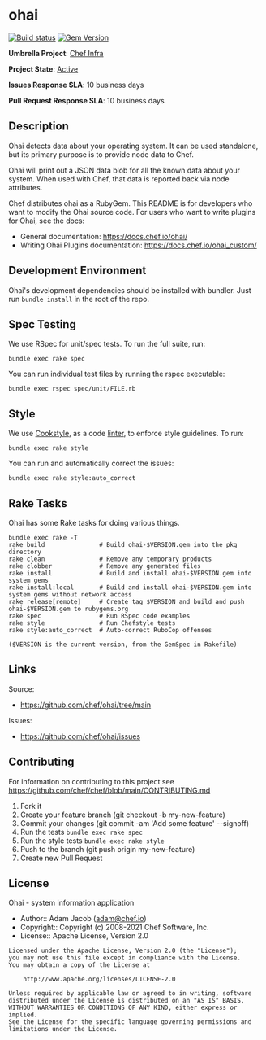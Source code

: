 # ohai

[![Build status](https://badge.buildkite.com/aa0b961fc3e5bed315c7035c6d60a4aaee57af9610cbde9a15.svg?branch=main)](https://buildkite.com/chef-oss/chef-ohai-main-verify) [![Gem Version](https://badge.fury.io/rb/ohai.svg)](https://badge.fury.io/rb/ohai)

**Umbrella Project**: [Chef Infra](https://github.com/chef/chef-oss-practices/blob/main/projects/chef-infra.md)

**Project State**: [Active](https://github.com/chef/chef-oss-practices/blob/main/repo-management/repo-states.md#active)

**Issues Response SLA**: 10 business days

**Pull Request Response SLA**: 10 business days

## Description


Ohai detects data about your operating system. It can be used standalone, but its primary purpose is to provide node data to Chef.

Ohai will print out a JSON data blob for all the known data about your system. When used with Chef, that data is reported back via node attributes.

Chef distributes ohai as a RubyGem. This README is for developers who want to modify the Ohai source code. For users who want to write plugins for Ohai, see the docs:

- General documentation: <https://docs.chef.io/ohai/>
- Writing Ohai Plugins documentation: <https://docs.chef.io/ohai_custom/>

## Development Environment

Ohai's development dependencies should be installed with bundler. Just run `bundle install` in the root of the repo.

## Spec Testing

We use RSpec for unit/spec tests. To run the full suite, run:

```
bundle exec rake spec
```

You can run individual test files by running the rspec executable:

```
bundle exec rspec spec/unit/FILE.rb
```

## Style

We use [Cookstyle](https://github.com/chef/cookstyle), as a code [linter](https://en.wikipedia.org/wiki/Lint_(software)), to enforce style guidelines. To run:

```
bundle exec rake style
```

You can run and automatically correct the issues:

```
bundle exec rake style:auto_correct
```

## Rake Tasks

Ohai has some Rake tasks for doing various things.

```
bundle exec rake -T
rake build               # Build ohai-$VERSION.gem into the pkg directory
rake clean               # Remove any temporary products
rake clobber             # Remove any generated files
rake install             # Build and install ohai-$VERSION.gem into system gems
rake install:local       # Build and install ohai-$VERSION.gem into system gems without network access
rake release[remote]     # Create tag $VERSION and build and push ohai-$VERSION.gem to rubygems.org
rake spec                # Run RSpec code examples
rake style               # Run Chefstyle tests
rake style:auto_correct  # Auto-correct RuboCop offenses

($VERSION is the current version, from the GemSpec in Rakefile)
```

## Links

Source:

- <https://github.com/chef/ohai/tree/main>

Issues:

- <https://github.com/chef/ohai/issues>

## Contributing

For information on contributing to this project see <https://github.com/chef/chef/blob/main/CONTRIBUTING.md>

1. Fork it
1. Create your feature branch (git checkout -b my-new-feature)
1. Commit your changes (git commit -am 'Add some feature' --signoff)
1. Run the tests `bundle exec rake spec`
1. Run the style tests `bundle exec rake style`
1. Push to the branch (git push origin my-new-feature)
1. Create new Pull Request

## License

Ohai - system information application

- Author:: Adam Jacob ([adam@chef.io](mailto:adam@chef.io))
- Copyright:: Copyright (c) 2008-2021 Chef Software, Inc.
- License:: Apache License, Version 2.0

```text
Licensed under the Apache License, Version 2.0 (the "License");
you may not use this file except in compliance with the License.
You may obtain a copy of the License at

    http://www.apache.org/licenses/LICENSE-2.0

Unless required by applicable law or agreed to in writing, software
distributed under the License is distributed on an "AS IS" BASIS,
WITHOUT WARRANTIES OR CONDITIONS OF ANY KIND, either express or implied.
See the License for the specific language governing permissions and
limitations under the License.
```
